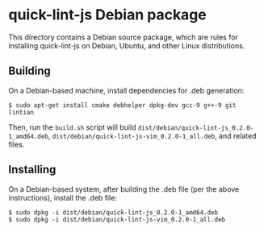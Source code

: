 # quick-lint-js Debian package

This directory contains a Debian source package, which are rules for installing
quick-lint-js on Debian, Ubuntu, and other Linux distributions.

## Building

On a Debian-based machine, install dependencies for .deb generation:

    $ sudo apt-get install cmake debhelper dpkg-dev gcc-9 g++-9 git lintian

Then, run the `build.sh` script will build
`dist/debian/quick-lint-js_0.2.0-1_amd64.deb`,
`dist/debian/quick-lint-js-vim_0.2.0-1_all.deb`, and related files.

## Installing

On a Debian-based system, after building the .deb file (per the above
instructions), install the .deb file:

    $ sudo dpkg -i dist/debian/quick-lint-js_0.2.0-1_amd64.deb
    $ sudo dpkg -i dist/debian/quick-lint-js-vim_0.2.0-1_all.deb
